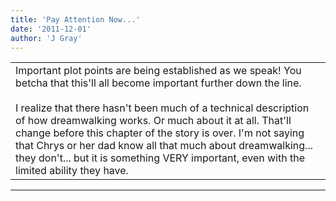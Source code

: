 ```yaml
---
title: 'Pay Attention Now...'
date: '2011-12-01'
author: 'J Gray'
---
```


<div>
<!-- Main content here -->
<table border="0" class="post"><tbody><tr><td>
   
   <div class="post_body">
       Important plot points are being established as we speak! You betcha that this'll all become important further down the line.<br><br>I realize that there hasn't been much of a technical description of how dreamwalking works. Or much about it at all. That'll change before this chapter of the story is over. I'm not saying that Chrys or her dad know all that much about dreamwalking... they don't... but it is something VERY important, even with the limited ability they have.<br>
   </div>
   </td></tr>
   </tbody></table><hr><table style="width:100%; border:0;" class="comment_table"><tbody></tbody></table>
<!-- End main content -->
              </div>
